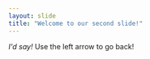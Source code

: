 ```yaml
---
layout: slide
title: "Welcome to our second slide!"
---
```

_I'd say!_
Use the left arrow to go back!
